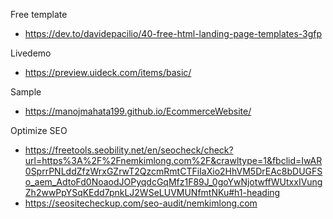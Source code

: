 Free template
- https://dev.to/davidepacilio/40-free-html-landing-page-templates-3gfp

Livedemo
- https://preview.uideck.com/items/basic/

Sample
- https://manojmahata199.github.io/EcommerceWebsite/

Optimize SEO
- https://freetools.seobility.net/en/seocheck/check?url=https%3A%2F%2Fnemkimlong.com%2F&crawltype=1&fbclid=IwAR0SprrPNLddZfzWrxGZrwT2QzcmRmtCTFiIaXio2HhVM5DrEAc8bDUGFSo_aem_AdtoFd0NoaodJOPyqdcGqMfz1F89J_0goYwNjotwffWUtxxIVungZh2wwPpYSqKEdd7pnkLJ2WSeLUVMUNfmtNKu#h1-heading
- https://seositecheckup.com/seo-audit/nemkimlong.com